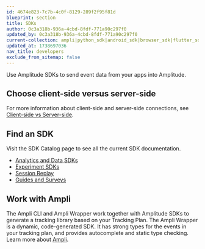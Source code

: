 ```yaml
---
id: 4674e823-7c7b-4c0f-8129-289f2f95f81d
blueprint: section
title: SDKs
author: 0c3a318b-936a-4cbd-8fdf-771a90c297f0
updated_by: 0c3a318b-936a-4cbd-8fdf-771a90c297f0
current-collection: ampli|python_sdk|android_sdk|browser_sdk|flutter_sdk|ios_sdk|go_sdk|java_sdk|node_js_sdk|react_native_sdk|unity_sdk|unreal_sdk
updated_at: 1738697036
nav_title: developers
exclude_from_sitemap: false
---
```

Use Amplitude SDKs to send event data from your apps into Amplitude.

## Choose client-side versus server-side

For more information about client-side and server-side connections, see [Client-side vs Server-side](/docs/sdks/client-side-vs-server-side).

## Find an SDK

Visit the SDK Catalog page to see all the current SDK documentation.

- [Analytics and Data SDKs](/docs/sdks/analytics)
- [Experiment SDKs](/docs/sdks/experiment-sdks)
- [Session Replay](/docs/session-replay)
- [Guides and Surveys](/docs/guides-and-surveys/sdk)

## Work with Ampli

The Ampli CLI and Ampli Wrapper work together with Amplitude SDKs to generate a tracking library based on your Tracking Plan. The Ampli Wrapper is a dynamic, code-generated SDK. It has strong types for the events in your tracking plan, and provides autocomplete and static type checking. Learn more about [Ampli](/docs/sdks/ampli).